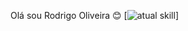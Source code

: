 Olá sou Rodrigo Oliveira 😊
[![atual skill](https://img.shields.io/badge/Python-3776AB?style=for-the-badge&logo=python&logoColor=white)]
